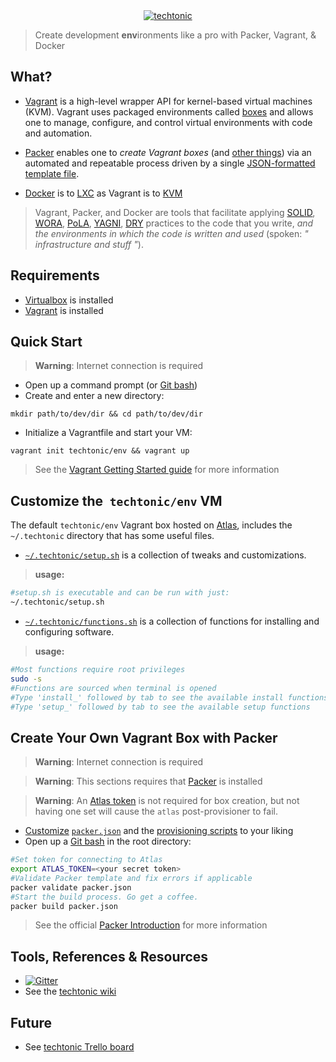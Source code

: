 <div align="center">
    <a href="http://jhwohlgemuth.github.com/techtonic"><img src="http://images.jhwohlgemuth.com/original/techtonic.png?v=1" alt="techtonic"/></a>
</div>

> Create development **env**ironments like a pro with Packer, Vagrant, & Docker

What?
-----
- [Vagrant](https://www.vagrantup.com/) is a high-level wrapper API for kernel-based virtual machines (KVM).
Vagrant uses packaged environments called [boxes](https://docs.vagrantup.com/v2/boxes.html)
and allows one to manage, configure, and control virtual environments with code and automation.

- [Packer](https://packer.io/) enables one to _create Vagrant boxes_
(and [other things](https://packer.io/docs/builders/docker.html))
via an automated and repeatable process driven by a single [JSON-formatted template file](./packer.json).

- [Docker](https://www.docker.com/) is to [LXC](https://stackoverflow.com/questions/16047306/how-is-docker-different-from-a-normal-virtual-machine)
 as Vagrant is to [KVM](https://en.wikipedia.org/wiki/Kernel-based_Virtual_Machine)

> Vagrant, Packer, and Docker are tools that facilitate applying
[SOLID](https://scotch.io/bar-talk/s-o-l-i-d-the-first-five-principles-of-object-oriented-design),
[WORA](https://en.wikipedia.org/wiki/Write_once,_run_anywhere),
[PoLA](https://en.wikipedia.org/wiki/Principle_of_least_astonishment),
[YAGNI](https://en.wikipedia.org/wiki/You_aren%27t_gonna_need_it),
[DRY](https://en.wikipedia.org/wiki/Don%27t_repeat_yourself)
practices to the code that you write,
_and the environments in which the code is written and used_ (spoken:  _" infrastructure and stuff "_).

Requirements
------------
- [Virtualbox](https://www.virtualbox.org/wiki/Downloads) is installed
- [Vagrant](https://www.vagrantup.com/downloads.html) is installed

Quick Start
-----------
> **Warning**: Internet connection is required

- Open up a command prompt (or [Git bash](https://git-scm.com/downloads))
- Create and enter a new directory:
```
mkdir path/to/dev/dir && cd path/to/dev/dir
```
- Initialize a Vagrantfile and start your VM:
```
vagrant init techtonic/env && vagrant up
```

> See the [Vagrant Getting Started guide](https://docs.vagrantup.com/v2/getting-started/index.html) for more information

Customize the` techtonic/env` VM
--------------------------------
The default `techtonic/env` Vagrant box hosted on [Atlas](https://atlas.hashicorp.com/techtonic/boxes/env),
includes the `~/.techtonic` directory that has some useful files.

- [`~/.techtonic/setup.sh`](./share/setup.sh) is a collection of tweaks and customizations.

> **usage:**
```bash
#setup.sh is executable and can be run with just:
~/.techtonic/setup.sh
```

- [`~/.techtonic/functions.sh`](./share/functions.sh) is a collection of functions for installing and configuring software.

> **usage:**
```bash
#Most functions require root privileges
sudo -s
#Functions are sourced when terminal is opened
#Type 'install_' followed by tab to see the available install functions
#Type 'setup_' followed by tab to see the available setup functions
```

Create Your Own Vagrant Box with Packer
---------------------------------------
> **Warning**: Internet connection is required

> **Warning**: This sections requires that [Packer](https://packer.io/downloads.html) is installed

> **Warning**: An [Atlas token](https://atlas.hashicorp.com/tutorial/packer-vagrant/0) is not required for box creation, but not having one set will cause the `atlas` post-provisioner to fail.

- [Customize](https://packer.io/docs/templates/introduction.html) [`packer.json`](./packer.json) and the [provisioning scripts](./scripts) to your liking
- Open up a [Git bash](https://git-scm.com/downloads) in the root directory:
```bash
#Set token for connecting to Atlas
export ATLAS_TOKEN=<your secret token>
#Validate Packer template and fix errors if applicable
packer validate packer.json
#Start the build process. Go get a coffee.
packer build packer.json
```

> See the official [Packer Introduction](https://www.packer.io/intro) for more information

Tools, References & Resources
-----------------------------
- [![Gitter](https://badges.gitter.im/Join%20Chat.svg)](https://gitter.im/jhwohlgemuth/techtonic?utm_source=badge&utm_medium=badge&utm_campaign=pr-badge)
- See the [techtonic wiki](https://github.com/jhwohlgemuth/techtonic/wiki)

Future
------
- See [techtonic Trello board](https://trello.com/b/WEMB9CEL/techtonic)
